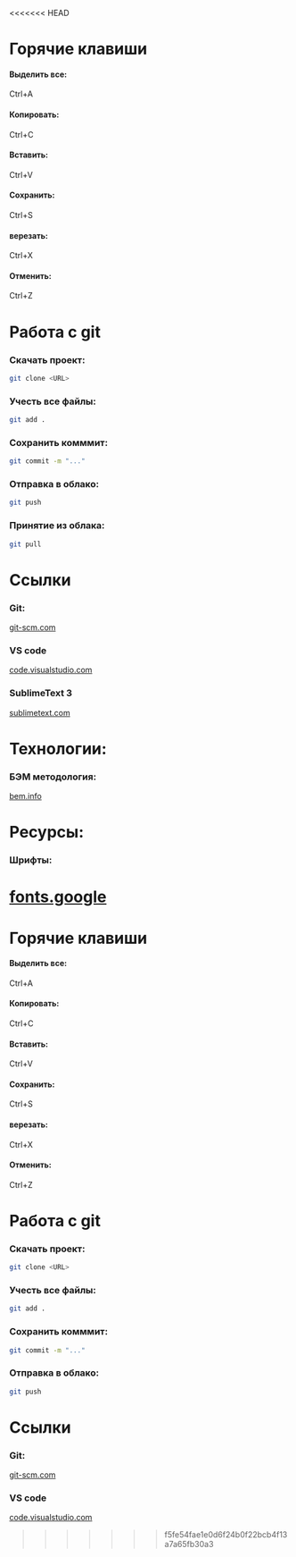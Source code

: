 <<<<<<< HEAD
# Горячие клавиши
#### Выделить все:
Ctrl+A 
#### Копировать:
Ctrl+C
#### Вставить:
Ctrl+V
#### Сохранить: 
Ctrl+S
#### верезать:
Ctrl+X
#### Отменить:
Ctrl+Z
# Работа с git
### Скачать проект:
```bash
git clone <URL>
```
### Учесть все файлы: 
```bash
git add .
```
### Сохранить  комммит:
```bash
git commit -m "..." 
```
### Отправка в облако:
```bash
git push
```

### Принятие из облака:
```bash
git pull
```

# Ссылки 
### Git:
[git-scm.com](https://git-scm.com/)
### VS code
[code.visualstudio.com](https://code.visualstudio.com/)
### SublimeText 3
[sublimetext.com](https://www.sublimetext.com/3)

# Технологии:
### БЭМ методология:
[bem.info](https://ru.bem.info/methodology/)

# Ресурсы:
### Шрифты:
[fonts.google](https://fonts.google.com/)
=======
# Горячие клавиши
#### Выделить все:
Ctrl+A 
#### Копировать:
Ctrl+C
#### Вставить:
Ctrl+V
#### Сохранить: 
Ctrl+S
#### верезать:
Ctrl+X
#### Отменить:
Ctrl+Z
# Работа с git
### Скачать проект:
```bash
git clone <URL>
```
### Учесть все файлы: 
```bash
git add .
```
### Сохранить  комммит:
```bash
git commit -m "..." 
```
### Отправка в облако:
```bash
git push
```

# Ссылки 
### Git:
[git-scm.com](https://git-scm.com/)
### VS code
[code.visualstudio.com](https://code.visualstudio.com/)
>>>>>>> f5fe54fae1e0d6f24b0f22bcb4f13a7a65fb30a3
